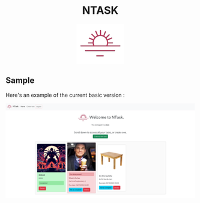 <center>
 
<div>

# NTASK
<img src='./ntask.png'>

</div>

</center>

## Sample 

Here's an example of the current basic version  :

<img src="./sample.png">

